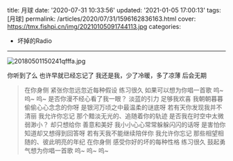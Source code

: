 title: 月球
date: '2020-07-31 10:33:56'
updated: '2021-01-05 17:00:13'
tags: [月球]
permalink: /articles/2020/07/31/1596162836163.html
cover: https://tmx.fishpi.cn/img/20210105091744113.jpg
categories: 
- 坏掉的Radio

---
![20180501150241qfffa.jpg](https://tmx.fishpi.cn/img/20210105091744113.jpg)

<!-- require APlayer -->

<link rel="stylesheet" href="https://fastly.jsdelivr.net/npm/aplayer/dist/APlayer.min.css">  
<script src="https://fastly.jsdelivr.net/npm/aplayer/dist/APlayer.min.js"></script>  
<!-- require MetingJS -->  
<script src="https://fastly.jsdelivr.net/npm/meting@2/dist/Meting.min.js"></script>

<meting-js  
server="netease"  
type="song"  
id="1380262781">
</meting-js>

你听到了么
也许早就已经忘记了
我还是我，少了冷暖，多了凉薄
后会无期

> 在你身侧
> 紧张你忽远忽近每种假设
> 练习很久
> 如果可以想为你唱一首歌
> 呜~ 呜~ 呜~
> 是否你漫不经心看了我一眼？
> 淡蓝的引力 足够我欢喜
> 我朝朝暮暮偷偷心心念念的你呀
> 是银河万顷之中最温柔的谜底呀
> 若有天你发现我并不清丽 我允许你忘记
> 那个黯淡无光的、追随着你的轨迹
> 是否我在时空中太微弱渺小？
> 却只想给你 善意和美好
> 我小小心心常常躲躲闪闪的话呀
> 是害怕你知道却又想得到回答呀
> 若有天我不能继续陪伴你 我允许你忘记
> 那些相望相随的、彼此明亮的年纪
> 在你身侧
> 感受你好的坏的每种性格
> 练习很久
> 鼓起勇气想为你唱一首歌
> 呜~ 呜~ 呜~

